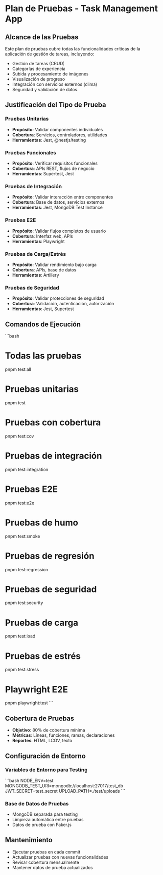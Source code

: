 # Plan de Pruebas - Task Management App

## Alcance de las Pruebas

Este plan de pruebas cubre todas las funcionalidades críticas de la aplicación de gestión de tareas, incluyendo:

- Gestión de tareas (CRUD)
- Categorías de experiencia
- Subida y procesamiento de imágenes
- Visualización de progreso
- Integración con servicios externos (clima)
- Seguridad y validación de datos

## Justificación del Tipo de Prueba

### Pruebas Unitarias
- **Propósito**: Validar componentes individuales
- **Cobertura**: Servicios, controladores, utilidades
- **Herramientas**: Jest, @nestjs/testing

### Pruebas Funcionales
- **Propósito**: Verificar requisitos funcionales
- **Cobertura**: APIs REST, flujos de negocio
- **Herramientas**: Supertest, Jest

### Pruebas de Integración
- **Propósito**: Validar interacción entre componentes
- **Cobertura**: Base de datos, servicios externos
- **Herramientas**: Jest, MongoDB Test Instance

### Pruebas E2E
- **Propósito**: Validar flujos completos de usuario
- **Cobertura**: Interfaz web, APIs
- **Herramientas**: Playwright

### Pruebas de Carga/Estrés
- **Propósito**: Validar rendimiento bajo carga
- **Cobertura**: APIs, base de datos
- **Herramientas**: Artillery

### Pruebas de Seguridad
- **Propósito**: Validar protecciones de seguridad
- **Cobertura**: Validación, autenticación, autorización
- **Herramientas**: Jest, Supertest

## Comandos de Ejecución

\`\`\`bash
# Todas las pruebas
pnpm test:all

# Pruebas unitarias
pnpm test

# Pruebas con cobertura
pnpm test:cov

# Pruebas de integración
pnpm test:integration

# Pruebas E2E
pnpm test:e2e

# Pruebas de humo
pnpm test:smoke

# Pruebas de regresión
pnpm test:regression

# Pruebas de seguridad
pnpm test:security

# Pruebas de carga
pnpm test:load

# Pruebas de estrés
pnpm test:stress

# Playwright E2E
pnpm playwright:test
\`\`\`

## Cobertura de Pruebas

- **Objetivo**: 80% de cobertura mínima
- **Métricas**: Líneas, funciones, ramas, declaraciones
- **Reportes**: HTML, LCOV, texto

## Configuración de Entorno

### Variables de Entorno para Testing
\`\`\`bash
NODE_ENV=test
MONGODB_TEST_URI=mongodb://localhost:27017/test_db
JWT_SECRET=test_secret
UPLOAD_PATH=./test/uploads
\`\`\`

### Base de Datos de Pruebas
- MongoDB separada para testing
- Limpieza automática entre pruebas
- Datos de prueba con Faker.js

## Mantenimiento

- Ejecutar pruebas en cada commit
- Actualizar pruebas con nuevas funcionalidades
- Revisar cobertura mensualmente
- Mantener datos de prueba actualizados
